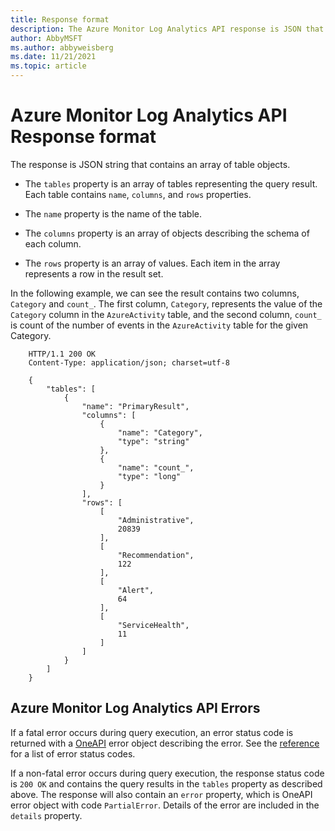 ```yaml
---
title: Response format
description: The Azure Monitor Log Analytics API response is JSON that contains an array of table objects.
author: AbbyMSFT
ms.author: abbyweisberg
ms.date: 11/21/2021
ms.topic: article
---
```

# Azure Monitor Log Analytics API Response format

The response is JSON string that contains an array of table objects.

- The `tables` property is an array of tables representing the query result. Each table contains `name`, `columns`, and `rows` properties.

 - The `name` property is the name of the table.
 - The `columns` property is an array of objects describing the schema of each column.
 - The `rows` property is an array of values. Each item in the array represents a row in the result set.

In the following example, we can see the result contains two columns, `Category` and `count_`. The first column, `Category`, represents the value of the `Category` column in the `AzureActivity` table, and the second column, `count_` is count of the number of events in the `AzureActivity` table for the given Category.

```
    HTTP/1.1 200 OK
    Content-Type: application/json; charset=utf-8
    
    {
        "tables": [
            {
                "name": "PrimaryResult",
                "columns": [
                    {
                        "name": "Category",
                        "type": "string"
                    },
                    {
                        "name": "count_",
                        "type": "long"
                    }
                ],
                "rows": [
                    [
                        "Administrative",
                        20839
                    ],
                    [
                        "Recommendation",
                        122
                    ],
                    [
                        "Alert",
                        64
                    ],
                    [
                        "ServiceHealth",
                        11
                    ]
                ]
            }
        ]
    }
```

## Azure Monitor Log Analytics API Errors

If a fatal error occurs during query execution, an error status code is returned with a [OneAPI](https://github.com/Microsoft/api-guidelines/blob/vNext/Guidelines.md#errorresponse--object) error object describing the error. See the [reference](https://dev.loganalytics.io/reference/post-query) for a list of error status codes.

If a non-fatal error occurs during query execution, the response status code is `200 OK` and contains the query results in the `tables` property as described above. The response will also contain an `error` property, which is OneAPI error object with code `PartialError`. Details of the error are included in the `details` property.

